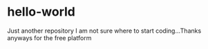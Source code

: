 # hello-world
Just another repository
I am not sure where to start coding...Thanks anyways for the free platform
